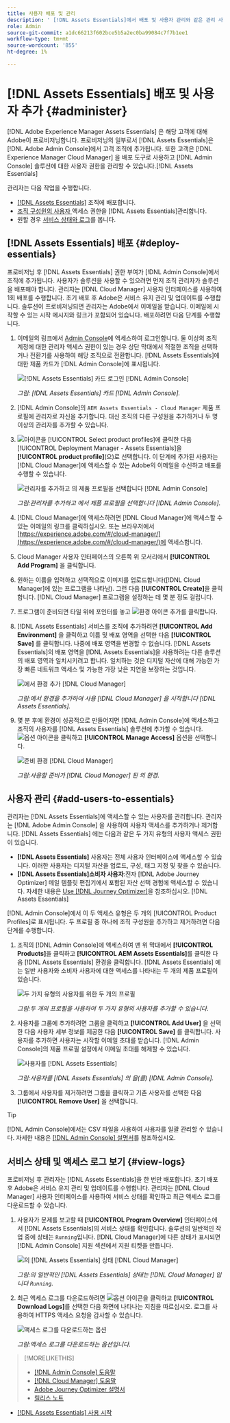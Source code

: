 ```yaml
---
title: 사용자 배포 및 관리
description: ' [!DNL Assets Essentials]에서 배포 및 사용자 관리와 같은 관리 사용 사례입니다.'
role: Admin
source-git-commit: a1dc66213f602bce5b5a2ec0ba99084c7f7b1ee1
workflow-type: tm+mt
source-wordcount: '855'
ht-degree: 1%

---
```



# [!DNL Assets Essentials] 배포 및 사용자 추가 {#administer}

[!DNL Adobe Experience Manager Assets Essentials] 은 해당 고객에 대해 Adobe이 프로비저닝합니다. 프로비저닝의 일부로서 [!DNL Assets Essentials]은 [!DNL Adobe Admin Console]에서 고객 조직에 추가됩니다. 또한 고객은 [!DNL Experience Manager Cloud Manager] 을 배포 도구로 사용하고 [!DNL Admin Console] 솔루션에 대한 사용자 권한을 관리할 수 있습니다.[!DNL Assets Essentials]

관리자는 다음 작업을 수행합니다.

* [ [!DNL Assets Essentials]](#deploy-essentials) 조직에 배포합니다.
* [조직 구성원의 사용자 ](#add-users-to-essentials) 액세스 권한을  [!DNL Assets Essentials]관리합니다.
* 원할 경우 [서비스 상태와 로그](#view-logs)를 봅니다.

## [!DNL Assets Essentials] 배포 {#deploy-essentials}

프로비저닝 후 [!DNL Assets Essentials] 권한 부여가 [!DNL Admin Console]에서 조직에 추가됩니다. 사용자가 솔루션을 사용할 수 있으려면 먼저 조직 관리자가 솔루션을 배포해야 합니다. 관리자는 [!DNL Cloud Manager] 사용자 인터페이스를 사용하여 1회 배포를 수행합니다. 초기 배포 후 Adobe은 서비스 유지 관리 및 업데이트를 수행합니다. 솔루션이 프로비저닝되면 관리자는 Adobe에서 이메일을 받습니다. 이메일에 시작할 수 있는 시작 메시지와 링크가 포함되어 있습니다. 배포하려면 다음 단계를 수행합니다.

1. 이메일의 링크에서 [Admin Console](https://adminconsole.adobe.com)에 액세스하여 로그인합니다. 둘 이상의 조직 계정에 대한 관리자 액세스 권한이 있는 경우 상단 막대에서 적절한 조직을 선택하거나 전환기를 사용하여 해당 조직으로 전환합니다. [!DNL Assets Essentials]에 대한 제품 카드가 [!DNL Admin Console]에 표시됩니다.

   ![[!DNL Assets Essentials] 카드 로그인  [!DNL Admin Console]](assets/essentials-in-admin-console.png)

   *그림: [!DNL Assets Essentials] 카드  [!DNL Admin Console].*

1. [!DNL Admin Console]의 `AEM Assets Essentials - Cloud Manager` 제품 프로필에 관리자로 자신을 추가합니다. 대신 조직의 다른 구성원을 추가하거나 두 명 이상의 관리자를 추가할 수 있습니다.

1. ![아이콘](assets/do-not-localize/add-icon.svg)을 [!UICONTROL Select product profiles]에 클릭한 다음 [!UICONTROL Deployment Manager - Assets Essentials]을 **[!UICONTROL product profile]**(으)로 선택합니다. 이 단계에 추가된 사용자는 [!DNL Cloud Manager]에 액세스할 수 있는 Adobe의 이메일을 수신하고 배포를 수행할 수 있습니다.

   ![관리자를 추가하고 의 제품 프로필을 선택합니다  [!DNL Admin Console]](assets/adminconsole-user1.png)

   *그림:관리자를 추가하고 에서 제품 프로필을 선택합니다  [!DNL Admin Console].*

1. [!DNL Cloud Manager]에 액세스하려면 [!DNL Cloud Manager]에 액세스할 수 있는 이메일의 링크를 클릭하십시오. 또는 브라우저에서 [https://experience.adobe.com/#/cloud-manager/](https://experience.adobe.com/#/cloud-manager/)에 액세스합니다.

1. Cloud Manager 사용자 인터페이스의 오른쪽 위 모서리에서 **[!UICONTROL Add Program]** 을 클릭합니다.

1. 원하는 이름을 입력하고 선택적으로 이미지를 업로드합니다([!DNL Cloud Manager]에 있는 프로그램을 나타남). 그런 다음 **[!UICONTROL Create]**&#x200B;을 클릭합니다. [!DNL Cloud Manager] 프로그램을 설정하는 데 몇 분 정도 걸립니다.

1. 프로그램이 준비되면 타일 위에 포인터를 놓고 ![환경 아이콘 추가](assets/do-not-localize/add-environment-icon.png)를 클릭합니다.

1. [!DNL Assets Essentials] 서비스를 조직에 추가하려면 **[!UICONTROL Add Environment]** 을 클릭하고 이름 및 배포 영역을 선택한 다음 **[!UICONTROL Save]** 를 클릭합니다. 나중에 배포 영역을 변경할 수 없습니다. [!DNL Assets Essentials]의 배포 영역을 [!DNL Assets Essentials]을 사용하려는 다른 솔루션의 배포 영역과 일치시키려고 합니다. 일치하는 것은 디지털 자산에 대해 가능한 가장 빠른 네트워크 액세스 및 가능한 가장 낮은 지연을 보장하는 것입니다.

   ![에서 환경 추가  [!DNL Cloud Manager]](assets/cloudmanager-add-environment-for-essentials.png)

   *그림:에서 환경을 추가하여 사용 [!DNL Cloud Manager] 을 시작합니다  [!DNL Assets Essentials].*

1. 몇 분 후에 환경이 성공적으로 만들어지면 [!DNL Admin Console]에 액세스하고 조직의 사용자를 [!DNL Assets Essentials] 솔루션에 추가할 수 있습니다. ![옵션 아이콘](assets/do-not-localize/options-ellipses-icon.png)을 클릭하고 **[!UICONTROL Manage Access]** 옵션을 선택합니다.

   ![준비 환경  [!DNL Cloud Manager]](assets/cloudmanager-manage-access-essentials.png)

   *그림:사용할 준비가  [!DNL Cloud Manager] 된 의 환경.*

## 사용자 관리 {#add-users-to-essentials}

관리자는 [!DNL Assets Essentials]에 액세스할 수 있는 사용자를 관리합니다. 관리자는 [!DNL Adobe Admin Console] 을 사용하여 사용자 액세스를 추가하거나 제거합니다. [!DNL Assets Essentials] 에는 다음과 같은 두 가지 유형의 사용자 액세스 권한이 있습니다.

* **[!DNL Assets Essentials]** 사용자는 전체 사용자 인터페이스에 액세스할 수 있습니다. 이러한 사용자는 디지털 자산을 업로드, 구성, 태그 지정 및 찾을 수 있습니다.
* **[!DNL Assets Essentials]소비자 사용자**:전자  [!DNL Adobe Journey Optimizer] 메일 템플릿 편집기에서 포함된 자산 선택 경험에 액세스할 수 있습니다. 자세한 내용은 [Use [!DNL Journey Optimizer]](https://experienceleague.adobe.com/docs/journey-optimizer/using/create-messages/assets-essentials.html)을 참조하십시오. [!DNL Assets Essentials] 

[!DNL Admin Console]에서 이 두 액세스 유형은 두 개의 [!UICONTROL Product Profiles]로 표시됩니다. 두 프로필 중 하나에 조직 구성원을 추가하고 제거하려면 다음 단계를 수행합니다.

1. 조직의 [!DNL Admin Console]에 액세스하여 맨 위 막대에서 **[!UICONTROL Products]**&#x200B;을 클릭하고 **[!UICONTROL AEM Assets Essentials]**&#x200B;를 클릭한 다음 [!DNL Assets Essentials] 환경을 클릭합니다. [!DNL Assets Essentials] 에는 일반 사용자와 소비자 사용자에 대한 액세스를 나타내는 두 개의 제품 프로필이 있습니다.

   ![두 가지 유형의 사용자를 위한 두 개의 프로필](assets/adminconsole-user-types.png)

   *그림:두 개의 프로필을 사용하여 두 가지 유형의 사용자를 추가할 수 있습니다.*

1. 사용자를 그룹에 추가하려면 그룹을 클릭하고 **[!UICONTROL Add User]** 을 선택한 다음 사용자 세부 정보를 제공한 다음 **[!UICONTROL Save]** 를 클릭합니다. 사용자를 추가하면 사용자는 시작할 이메일 초대를 받습니다. [!DNL Admin Console]의 제품 프로필 설정에서 이메일 초대를 해제할 수 있습니다.

   ![사용자를  [!DNL Assets Essentials]](assets/adminconsole-add-user.png)

   *그림:사용자를  [!DNL Assets Essentials] 의 을(를)  [!DNL Admin Console].*

1. 그룹에서 사용자를 제거하려면 그룹을 클릭하고 기존 사용자를 선택한 다음 **[!UICONTROL Remove User]** 을 선택합니다.

>[!TIP]
>
>[!DNL Admin Console]에서는 CSV 파일을 사용하여 사용자를 일괄 관리할 수 있습니다. 자세한 내용은 [[!DNL Admin Console] 설명서](https://helpx.adobe.com/enterprise/using/accounts.html)를 참조하십시오.

## 서비스 상태 및 액세스 로그 보기 {#view-logs}

프로비저닝 후 관리자는 [!DNL Assets Essentials]을 한 번만 배포합니다. 초기 배포 후 Adobe은 서비스 유지 관리 및 업데이트를 수행합니다. 관리자는 [!DNL Cloud Manager] 사용자 인터페이스를 사용하여 서비스 상태를 확인하고 최근 액세스 로그를 다운로드할 수 있습니다.

1. 사용자가 문제를 보고할 때 **[!UICONTROL Program Overview]** 인터페이스에서 [!DNL Assets Essentials]의 서비스 상태를 확인합니다. 솔루션의 일반적인 작업 중에 상태는 `Running`입니다. [!DNL Cloud Manager]에 다른 상태가 표시되면 [!DNL Admin Console] 지원 섹션에서 지원 티켓을 만듭니다.

   ![의  [!DNL Assets Essentials] 상태  [!DNL Cloud Manager]](assets/cloudmanager-manage-access-essentials.png)

   *그림:의 일반적인  [!DNL Assets Essentials] 상태는  [!DNL Cloud Manager] 입니다 `Running`.*

1. 최근 액세스 로그를 다운로드하려면 ![옵션 아이콘](assets/do-not-localize/options-ellipses-icon.png)을 클릭하고 **[!UICONTROL Download Logs]**&#x200B;를 선택한 다음 화면에 나타나는 지침을 따르십시오. 로그를 사용하여 HTTPS 액세스 요청을 감사할 수 있습니다.

   ![ 액세스 로그를 다운로드하는 옵션](assets/cloudmanager-download-logs.png)

   *그림:액세스 로그를 다운로드하는 옵션입니다.*

>[!MORELIKETHIS]
>
>* [[!DNL Admin Console] 도움말](https://helpx.adobe.com/enterprise/using/admin-console.html)
>* [[!DNL Cloud Manager] 도움말](https://experienceleague.adobe.com/docs/experience-manager-cloud-manager/using/introduction-to-cloud-manager.html?lang=ko-KR)
>* [Adobe Journey Optimizer 설명서](https://experienceleague.adobe.com/docs/journey-optimizer/using/ajo-home.html)
>* [릴리스 노트](release-notes.md)
* [ [!DNL Assets Essentials] 사용 시작](get-started.md)

